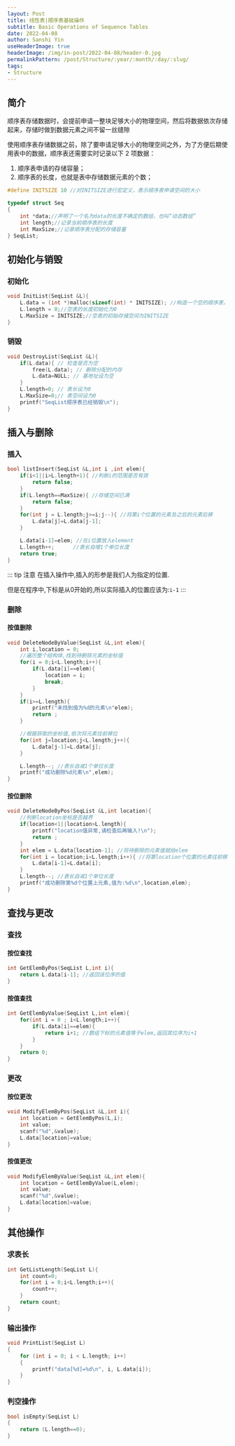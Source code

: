 ```yaml
---
layout: Post
title: 线性表|顺序表基础操作 
subtitle: Basic Operations of Sequence Tables
date: 2022-04-08
author: Sanshi Yin
useHeaderImage: true
headerImage: /img/in-post/2022-04-08/header-0.jpg
permalinkPattern: /post/Structure/:year/:month/:day/:slug/
tags:
- Structure
--- 
```

## 简介

顺序表存储数据时，会提前申请一整块足够大小的物理空间，然后将数据依次存储起来，存储时做到数据元素之间不留一丝缝隙

使用顺序表存储数据之前，除了要申请足够大小的物理空间之外，为了方便后期使用表中的数据，顺序表还需要实时记录以下 2 项数据：
1. 顺序表申请的存储容量；
2. 顺序表的长度，也就是表中存储数据元素的个数；

```cpp
#define INITSIZE 10 //对INITSIZE进行宏定义，表示顺序表申请空间的大小

typedef struct Seq
{
    int *data;//声明了一个名为data的长度不确定的数组，也叫“动态数组”
    int length;//记录当前顺序表的长度
    int MaxSize;//记录顺序表分配的存储容量
} SeqList;
```

## 初始化与销毁

### 初始化
```cpp
void InitList(SeqList &L){
    L.data = (int *)malloc(sizeof(int) * INITSIZE); //构造一个空的顺序表，动态申请存储空间
    L.length = 0;//空表的长度初始化为0
    L.MaxSize = INITSIZE;//空表的初始存储空间为INITSIZE
}
```
### 销毁
```cpp
void DestroyList(SeqList &L){
    if(L.data){ // 检查是否为空
        free(L.data); // 删除分配的内存
        L.data=NULL; // 基地址设为空
    }
    L.length=0; // 表长设为0
    L.MaxSize=0;// 表空间设为0
    printf("SeqList顺序表已经销毁\n");
}
```
## 插入与删除
### 插入
```cpp
bool listInsert(SeqList &L,int i ,int elem){
    if(i<1||i>L.length+1){ //判断i的范围是否有效
        return false;
    }
    if(L.length==MaxSize){ //存储空间已满
        return false;
    }
    for(int j = L.length;j>=i;j--){ //将第i个位置的元素及之后的元素后移
        L.data[j]=L.data[j-1];
    }

    L.data[i-1]=elem; //在i位置放入element
    L.length++;      //表长自增1个单位长度
    return true;
}
```

::: tip 注意
在插入操作中,插入的形参是我们人为指定的位置.

但是在程序中,下标是从0开始的,所以实际插入的位置应该为:`i-1`
:::


### 删除

#### 按值删除
```cpp
void DeleteNodeByValue(SeqList &L,int elem){
    int i,location = 0;
    //遍历整个结构体,找到待删除元素的坐标值
    for(i = 0;i<L.length;i++){
        if(L.data[i]==elem){
            location = i;
            break;
        }
    }
    if(i>=L.length){
        printf("未找到值为%d的元素\n"elem);
        return ;
    }

    //根据获取的坐标值,依次将元素往前移位
    for(int j=location;j<L.length;j++){
        L.data[j-1]=L.data[j];
    }

    L.length--; //表长自减1个单位长度
    printf("成功删除%d元素\n",elem);
}
```

#### 按位删除
```cpp
void DeleteNodeByPos(SeqList &L,int location){
    //判断location坐标是否越界
    if(location<1||location>L.length){
        printf("location值异常,请检查后再输入!\n");
        return ;
    }
    int elem = L.data[location-1]; //将待删除的元素值赋给elem
    for(int i = location;i<L.length;i++){ //将第location个位置的元素往前移位
        L.data[i-1]=L.data[i];
    }
    L.length--; //表长自减1个单位长度
    printf("成功删除第%d个位置上元素,值为:%d\n",location,elem);
}
```

## 查找与更改

### 查找

#### 按位查找
```cpp
int GetElemByPos(SeqList L,int i){
    return L.data[i-1]; //返回该位序的值
} 
```
#### 按值查找
```cpp
int GetElemByValue(SeqList L,int elem){
    for(int i = 0 ; i<L.length;i++){
        if(L.data[i]==elem){
            return i+1; //数组下标的元素值等于elem,返回其位序为i+1
        }
    }
    return 0;
} 
```
### 更改

#### 按位更改
```cpp
void ModifyElemByPos(SeqList &L,int i){
    int location = GetElemByPos(L,i);
    int value;
    scanf("%d",&value);
    L.data[location]=value;
}
```
#### 按值更改
```cpp
void ModifyElemByValue(SeqList &L,int elem){
    int location = GetElemByValue(L,elem);
    int value;
    scanf("%d",&value);
    L.data[location]=value;
}
```

## 其他操作

### 求表长
```cpp
int GetListLength(SeqList L){
    int count=0;
    for(int i = 0;i<L.length;i++){
        count++;
    }
    return count;
}
```
### 输出操作
```cpp
void PrintList(SeqList L)
{
    for (int i = 0; i < L.length; i++)
    {
        printf("data[%d]=%d\n", i, L.data[i]);
    }
}
```
### 判空操作
```cpp
bool isEmpty(SeqList L)
{
    return (L.length==0);
}
```
